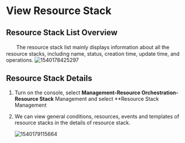 # View Resource Stack


## Resource Stack List Overview

　　The resource stack list mainly displays information about all the resource stacks, including name, status, creation time, update time, and operations.
![1540178425297](https://raw.githubusercontent.com/jdcloudcom/cn/edit/image/Resource-Orchestration/view%20stack%20001.png)


## Resource Stack Details

1. Turn on the console, select **Management-Resource Orchestration-Resource Stack** Management and select **Resource Stack Management

2. We can view general conditions, resources, events and templates of resource stacks in the details of resource stack.

   ![1540179115664](https://raw.githubusercontent.com/jdcloudcom/cn/edit/image/Resource-Orchestration/view%20stack%20002.png)
